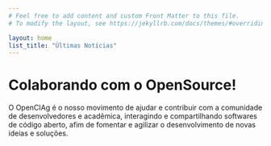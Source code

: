 ```yaml
---
# Feel free to add content and custom Front Matter to this file.
# To modify the layout, see https://jekyllrb.com/docs/themes/#overriding-theme-defaults

layout: home
list_title: "Últimas Notícias"
---
```


# Colaborando com o OpenSource!

O OpenCIAg é o nosso movimento de ajudar e contribuir com a comunidade de desenvolvedores e acadêmica, interagindo e compartilhando softwares de código aberto, afim de fomentar e agilizar o desenvolvimento de novas ideias e soluções.